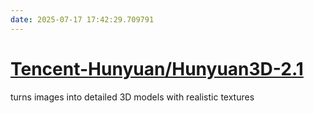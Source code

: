 ```yaml
---
date: 2025-07-17 17:42:29.709791
---
```


# [Tencent-Hunyuan/Hunyuan3D-2.1](https://github.com/Tencent-Hunyuan/Hunyuan3D-2.1)

turns images into detailed 3D models with realistic textures